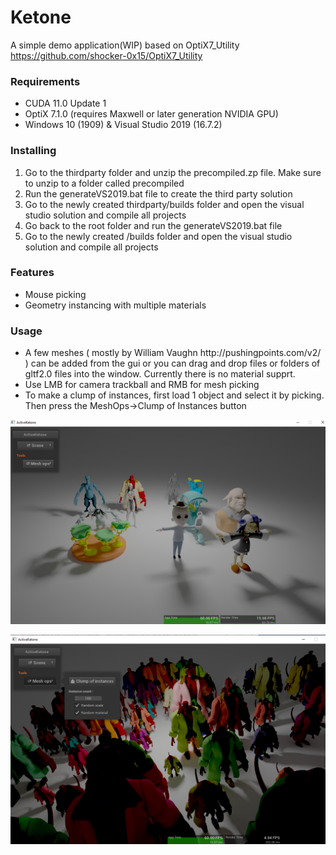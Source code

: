 # Ketone
A simple demo application(WIP) based on OptiX7_Utility 
https://github.com/shocker-0x15/OptiX7_Utility

### Requirements
<ul> 
  <li>CUDA 11.0 Update 1 </li>
  <li>OptiX 7.1.0 (requires Maxwell or later generation NVIDIA GPU) </li>
  <li>Windows 10 (1909) & Visual Studio 2019 (16.7.2)</li>
</ul>

### Installing
1. Go to the thirdparty folder and unzip the precompiled.zp file. Make sure to unzip to a folder called precompiled
2. Run the generateVS2019.bat file to create the third party solution
3. Go to the newly created thirdparty/builds folder and open the visual studio solution and compile all projects
4. Go back to the root folder and run the generateVS2019.bat file
5. Go to the newly created /builds folder and open the visual studio solution and compile all projects

### Features
<ul> 
  <li>Mouse picking </li>
  <li>Geometry instancing with multiple materials </li>
</ul>

### Usage
<ul> 
  <li>A few meshes ( mostly by William Vaughn  http://pushingpoints.com/v2/ ) can be added from the gui or you can drag and drop files or folders of gltf2.0 files into the window. Currently there is no material supprt.
 </li>
  <li>Use LMB for camera trackball and RMB for mesh picking</li>
  <li>To make a clump of instances, first load 1 object and select it by picking. Then press the MeshOps->Clump of Instances button</li>
</ul>


![screen grab 1](
https://github.com/Hurleyworks/Ketone/blob/master/resources/ActiveKetone/screen_grab_1.png)

![screen grab 2](
https://github.com/Hurleyworks/Ketone/blob/master/resources/ActiveKetone/screen_grab_2.png)
